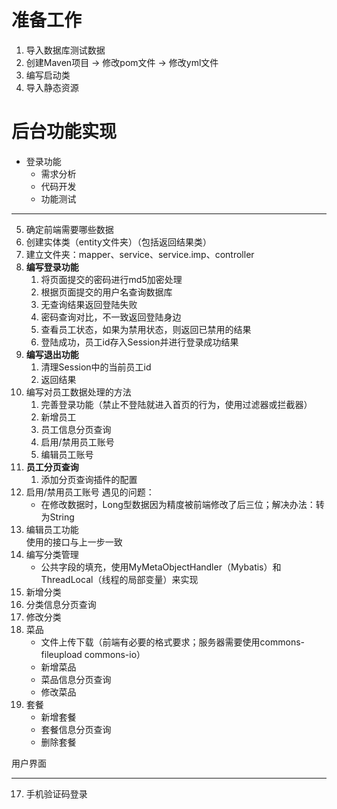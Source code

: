 # 准备工作

1. 导入数据库测试数据
2. 创建Maven项目 -> 修改pom文件 -> 修改yml文件
3. 编写启动类
4. 导入静态资源

# 后台功能实现

- 登录功能
    - 需求分析
    - 代码开发
    - 功能测试

---

5. 确定前端需要哪些数据
6. 创建实体类（entity文件夹）（包括返回结果类）
7. 建立文件夹：mapper、service、service.imp、controller
8. **编写登录功能**
    1. 将页面提交的密码进行md5加密处理
    2. 根据页面提交的用户名查询数据库
    3. 无查询结果返回登陆失败
    4. 密码查询对比，不一致返回登陆身边
    5. 查看员工状态，如果为禁用状态，则返回已禁用的结果
    6. 登陆成功，员工id存入Session并进行登录成功结果
9. **编写退出功能**
    1. 清理Session中的当前员工id
    2. 返回结果
10. 编写对员工数据处理的方法
    1. 完善登录功能（禁止不登陆就进入首页的行为，使用过滤器或拦截器）
    2. 新增员工
    3. 员工信息分页查询
    4. 启用/禁用员工账号
    5. 编辑员工账号
11. **员工分页查询**
    1. 添加分页查询插件的配置
12. 启用/禁用员工账号 遇见的问题：
    - 在修改数据时，Long型数据因为精度被前端修改了后三位；解决办法：转为String
13. 编辑员工功能    
    使用的接口与上一步一致
14. 编写分类管理
    - 公共字段的填充，使用MyMetaObjectHandler（Mybatis）和ThreadLocal（线程的局部变量）来实现
15. 新增分类
16. 分类信息分页查询
17. 修改分类
15. 菜品
    - 文件上传下载（前端有必要的格式要求；服务器需要使用commons-fileupload commons-io）
    - 新增菜品
    - 菜品信息分页查询
    - 修改菜品
16. 套餐
    - 新增套餐
    - 套餐信息分页查询
    - 删除套餐

用户界面

---

17. 手机验证码登录
